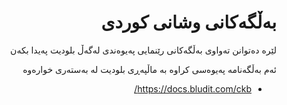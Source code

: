 <div dir="rtl">

# بەڵگەکانی وشانی کوردی
لێرە دەتوانن تەواوی بەڵگەکانی رێنمایی پەیوەندی لەگەڵ بلودیت پەیدا بکەن

ئەم بەڵگەنامە پەیوەسی کراوە بە ماڵپەڕی بلودیت لە بەستەری خوارەوە
- https://docs.bludit.com/ckb/

</div>
